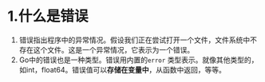 # 



# 1.什么是错误

1. 错误指出程序中的异常情况。假设我们正在尝试打开一个文件，文件系统中不存在这个文件。这是一个异常情况，它表示为一个错误。
2. Go中的错误也是一种类型。错误用内置的`error` 类型表示。就像其他类型的，如int，float64。错误值可以**存储在变量中**，从函数中返回，等等。